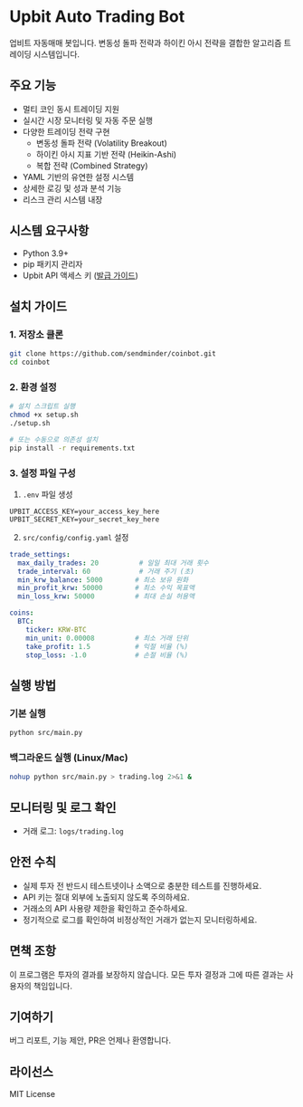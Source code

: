 # Upbit Auto Trading Bot

업비트 자동매매 봇입니다. 변동성 돌파 전략과 하이킨 아시 전략을 결합한 알고리즘 트레이딩 시스템입니다.

## 주요 기능
- 멀티 코인 동시 트레이딩 지원
- 실시간 시장 모니터링 및 자동 주문 실행
- 다양한 트레이딩 전략 구현
  - 변동성 돌파 전략 (Volatility Breakout)
  - 하이킨 아시 지표 기반 전략 (Heikin-Ashi)
  - 복합 전략 (Combined Strategy)
- YAML 기반의 유연한 설정 시스템
- 상세한 로깅 및 성과 분석 기능
- 리스크 관리 시스템 내장

## 시스템 요구사항
- Python 3.9+
- pip 패키지 관리자
- Upbit API 액세스 키 ([발급 가이드](https://upbit.com/service_center/open_api_guide))

## 설치 가이드

### 1. 저장소 클론
```bash
git clone https://github.com/sendminder/coinbot.git
cd coinbot
``` 

### 2. 환경 설정
```bash
# 설치 스크립트 실행
chmod +x setup.sh
./setup.sh

# 또는 수동으로 의존성 설치
pip install -r requirements.txt
```

### 3. 설정 파일 구성

1. `.env` 파일 생성
```plaintext
UPBIT_ACCESS_KEY=your_access_key_here
UPBIT_SECRET_KEY=your_secret_key_here
```

2. `src/config/config.yaml` 설정
```yaml
trade_settings:
  max_daily_trades: 20          # 일일 최대 거래 횟수
  trade_interval: 60            # 거래 주기 (초)
  min_krw_balance: 5000        # 최소 보유 원화
  min_profit_krw: 50000        # 최소 수익 목표액
  min_loss_krw: 50000          # 최대 손실 허용액

coins:
  BTC:
    ticker: KRW-BTC
    min_unit: 0.00008          # 최소 거래 단위
    take_profit: 1.5           # 익절 비율 (%)
    stop_loss: -1.0            # 손절 비율 (%)
```

## 실행 방법

### 기본 실행
```bash
python src/main.py
```

### 백그라운드 실행 (Linux/Mac)
```bash
nohup python src/main.py > trading.log 2>&1 &
```

## 모니터링 및 로그 확인
- 거래 로그: `logs/trading.log`

## 안전 수칙
- 실제 투자 전 반드시 테스트넷이나 소액으로 충분한 테스트를 진행하세요.
- API 키는 절대 외부에 노출되지 않도록 주의하세요.
- 거래소의 API 사용량 제한을 확인하고 준수하세요.
- 정기적으로 로그를 확인하여 비정상적인 거래가 없는지 모니터링하세요.

## 면책 조항
이 프로그램은 투자의 결과를 보장하지 않습니다. 모든 투자 결정과 그에 따른 결과는 사용자의 책임입니다.

## 기여하기
버그 리포트, 기능 제안, PR은 언제나 환영합니다.

## 라이선스
MIT License